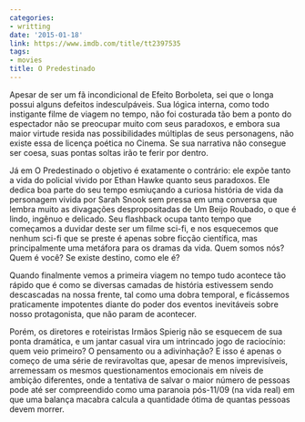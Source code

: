 ```yaml
---
categories:
- writting
date: '2015-01-18'
link: https://www.imdb.com/title/tt2397535
tags:
- movies
title: O Predestinado
---
```


Apesar de ser um fã incondicional de Efeito Borboleta, sei que o longa possui alguns defeitos indesculpáveis. Sua lógica interna, como todo instigante filme de viagem no tempo, não foi costurada tão bem a ponto do espectador não se preocupar muito com seus paradoxos, e embora sua maior virtude resida nas possibilidades múltiplas de seus personagens, não existe essa de licença poética no Cinema. Se sua narrativa não consegue ser coesa, suas pontas soltas irão te ferir por dentro.

Já em O Predestinado o objetivo é exatamente o contrário: ele expõe tanto a vida do policial vivido por Ethan Hawke quanto seus paradoxos. Ele dedica boa parte do seu tempo esmiuçando a curiosa história de vida da personagem vivida por Sarah Snook sem pressa em uma conversa que lembra muito as divagações despropositadas de Um Beijo Roubado, o que é lindo, ingênuo e delicado. Seu flashback ocupa tanto tempo que começamos a duvidar deste ser um filme sci-fi, e nos esquecemos que nenhum sci-fi que se preste é apenas sobre ficção científica, mas principalmente uma metáfora para os dramas da vida. Quem somos nós? Quem é você? Se existe destino, como ele é?

Quando finalmente vemos a primeira viagem no tempo tudo acontece tão rápido que é como se diversas camadas de história estivessem sendo descascadas na nossa frente, tal como uma dobra temporal, e ficássemos praticamente impotentes diante do poder dos eventos inevitáveis sobre nosso protagonista, que não param de acontecer.

Porém, os diretores e roteiristas Irmãos Spierig não se esquecem de sua ponta dramática, e um jantar casual vira um intrincado jogo de raciocínio: quem veio primeiro? O pensamento ou a adivinhação? E isso é apenas o começo de uma série de reviravoltas que, apesar de menos imprevisíveis, arremessam os mesmos questionamentos emocionais em níveis de ambição diferentes, onde a tentativa de salvar o maior número de pessoas pode até ser compreendido como uma paranoia pós-11/09 (na vida real) em que uma balança macabra calcula a quantidade ótima de quantas pessoas devem morrer.